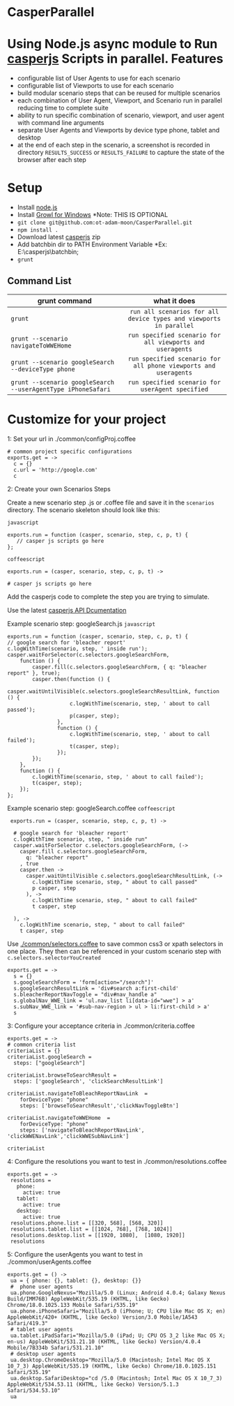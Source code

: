 CasperParallel
=========

Using Node.js async module to Run [casperjs](http://casperjs.org/) Scripts in parallel.
Features
=======
  * configurable list of User Agents to use for each scenario
  * configurable list of Viewports to use for each scenario
  * build modular scenario steps that can be reused for multiple scenarios
  * each combination of User Agent, Viewport, and Scenario run in parallel reducing time to complete suite
  * ability to run specific combination of scenario, viewport, and user agent with command line arguments
  * separate User Agents and Viewports by device type phone, tablet and desktop
  * at the end of each step in the scenario, a screenshot is recorded in directory `RESULTS_SUCCESS` or `RESULTS_FAILURE` to capture the state of the browser after each step

Setup
=====

* Install [node.js](http://nodejs.org/)
* Install [Growl for Windows](http://www.growlforwindows.com/gfw/) *Note: THIS IS OPTIONAL
* `git clone git@github.com:ot-adam-moon/CasperParallel.git`
* `npm install .`
* Download latest [casperjs](http://casperjs.org/) zip
* Add batchbin dir to PATH Environment Variable *Ex: E:\casperjs\batchbin;
* `grunt`

Command List
------------
| grunt command | what it does  |
| ------------- |:-------------:|
| `grunt`|`run all scenarios for all device types and viewports in parallel`|
| `grunt --scenario navigateToWWEHome`|`run specified scenario for all viewports and useragents`|
| `grunt --scenario googleSearch --deviceType phone`|`run specified scenario for all phone viewports and useragents`|
| `grunt --scenario googleSearch --userAgentType iPhoneSafari`|`run specified scenario for userAgent specified`|


Customize for your project
==========================
1: Set your url
 in ./common/configProj.coffee
 
    # common project specific configurations
    exports.get = ->
      c = {}
      c.url = 'http://google.com'
      c
      
2: Create your own Scenarios Steps

 Create a new scenario step .js or .coffee file and save it in the `scenarios` directory.
 The scenario skeleton should look like this:
 
  `javascript`
  
    exports.run = function (casper, scenario, step, c, p, t) {
       // casper js scripts go here
    };
    
  `coffeescript`
  
    exports.run = (casper, scenario, step, c, p, t) ->

    # casper js scripts go here
 
 Add the casperjs code to complete the step you are trying to simulate.
 
 Use the latest [casperjs API Dcumentation](http://docs.casperjs.org/en/latest/index.html)
 
 
 Example scenario step: googleSearch.js
 `javascript`
  
    exports.run = function (casper, scenario, step, c, p, t) {
    // google search for 'bleacher report'
    c.logWithTime(scenario, step, ' inside run');
    casper.waitForSelector(c.selectors.googleSearchForm,
        function () {
            casper.fill(c.selectors.googleSearchForm, { q: "bleacher report" }, true);
            casper.then(function () {
                casper.waitUntilVisible(c.selectors.googleSearchResultLink, function () {
                        c.logWithTime(scenario, step, ' about to call passed');
                        p(casper, step);
                    },
                    function () {
                        c.logWithTime(scenario, step, ' about to call failed');
                        t(casper, step);
                    });
            });
        },
        function () {
            c.logWithTime(scenario, step, ' about to call failed');
            t(casper, step);
        });
    };
    
  Example scenario step: googleSearch.coffee
  `coffeescript`
 
     exports.run = (casper, scenario, step, c, p, t) ->
  
      # google search for 'bleacher report'
      c.logWithTime scenario, step, " inside run"
      casper.waitForSelector c.selectors.googleSearchForm, (->
        casper.fill c.selectors.googleSearchForm,
          q: "bleacher report"
        , true
        casper.then ->
          casper.waitUntilVisible c.selectors.googleSearchResultLink, (->
            c.logWithTime scenario, step, " about to call passed"
            p casper, step
          ), ->
            c.logWithTime scenario, step, " about to call failed"
            t casper, step
    
      ), ->
        c.logWithTime scenario, step, " about to call failed"
        t casper, step
        
 Use [./common/selectors.coffee](https://github.com/ot-adam-moon/CasperParallel/blob/master/common/selectors.coffee) to save common css3 or xpath selectors in one place.
 They then can be referenced in your custom scenario step with `c.selectors.selectorYouCreated`
 
    exports.get = ->
      s = {}
      s.googleSearchForm = 'form[action="/search"]'
      s.googleSearchResultLink = 'div#search a:first-child'
      s.bleacherReportNavToggle = "div#nav_handle a"
      s.globalNav_WWE_link = 'ul.nav_list li[data-id="wwe"] > a'
      s.subNav_WWE_link = '#sub-nav-region > ul > li:first-child > a'
      s
      
3: Configure your acceptance criteria in ./common/criteria.coffee
   
    exports.get = ->
    # common criteria list
    criteriaList = {}
    criteriaList.googleSearch =
      steps: ["googleSearch"]
    
    criteriaList.browseToSearchResult =
      steps: ['googleSearch', 'clickSearchResultLink']
    
    criteriaList.navigateToBleachReportNavLink  =
        forDeviceType: "phone"
        steps: ['browseToSearchResult','clickNavToggleBtn']
    
    criteriaList.navigateToWWEHome  =
        forDeviceType: "phone"
        steps: ['navigateToBleachReportNavLink', 'clickWWENavLink','clickWWESubNavLink']
    
    criteriaList
    
4: Configure the resolutions you want to test in ./common/resolutions.coffee

    exports.get = ->
     resolutions =
       phone:
         active: true
       tablet:
         active: true
       desktop:
         active: true
     resolutions.phone.list = [[320, 568], [568, 320]]
     resolutions.tablet.list = [[1024, 768], [768, 1024]]
     resolutions.desktop.list = [[1920, 1080],  [1080, 1920]]
     resolutions
     
5: Configure the userAgents you want to test in ./common/userAgents.coffee

    exports.get = () ->
     ua = { phone: {}, tablet: {}, desktop: {}}
     #  phone user agents
     ua.phone.GoogleNexus="Mozilla/5.0 (Linux; Android 4.0.4; Galaxy Nexus Build/IMM76B) AppleWebKit/535.19 (KHTML, like Gecko) Chrome/18.0.1025.133 Mobile Safari/535.19"
     ua.phone.iPhoneSafari="Mozilla/5.0 (iPhone; U; CPU like Mac OS X; en) AppleWebKit/420+ (KHTML, like Gecko) Version/3.0 Mobile/1A543 Safari/419.3"
     # tablet user agents
     ua.tablet.iPadSafari="Mozilla/5.0 (iPad; U; CPU OS 3_2 like Mac OS X; en-us) AppleWebKit/531.21.10 (KHTML, like Gecko) Version/4.0.4 Mobile/7B334b Safari/531.21.10"
     # desktop user agents
     ua.desktop.ChromeDesktop="Mozilla/5.0 (Macintosh; Intel Mac OS X 10_7_3) AppleWebKit/535.19 (KHTML, like Gecko) Chrome/18.0.1025.151 Safari/535.19"
     ua.desktop.SafariDesktop="cd /5.0 (Macintosh; Intel Mac OS X 10_7_3) AppleWebKit/534.53.11 (KHTML, like Gecko) Version/5.1.3 Safari/534.53.10"
     ua

